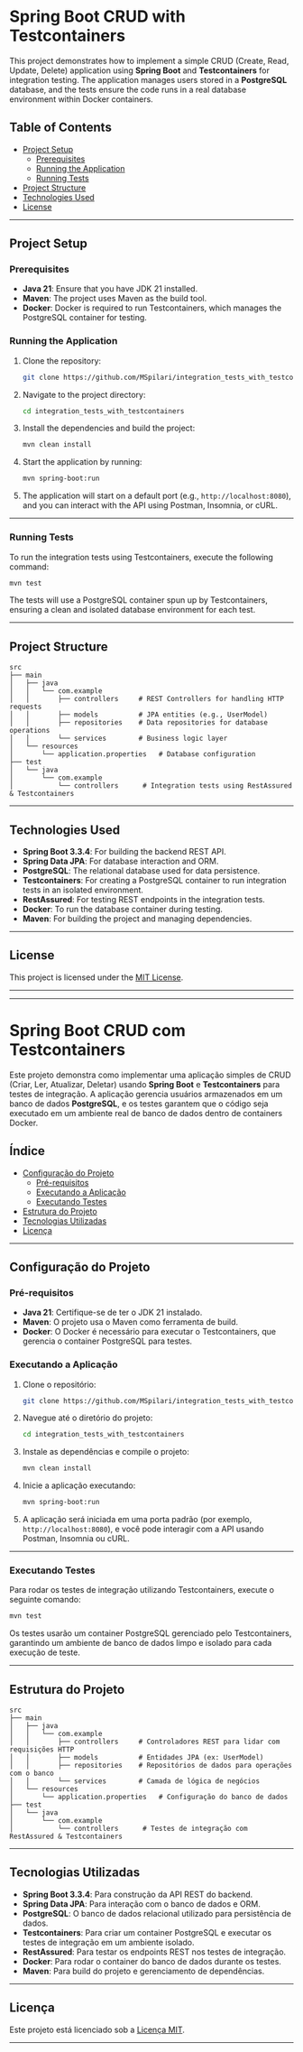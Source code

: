 # Spring Boot CRUD with Testcontainers

This project demonstrates how to implement a simple CRUD (Create, Read, Update, Delete) application using **Spring Boot** and **Testcontainers** for integration testing. The application manages users stored in a **PostgreSQL** database, and the tests ensure the code runs in a real database environment within Docker containers.

## Table of Contents

- [Project Setup](#project-setup)
  - [Prerequisites](#prerequisites)
  - [Running the Application](#running-the-application)
  - [Running Tests](#running-tests)
- [Project Structure](#project-structure)
- [Technologies Used](#technologies-used)
- [License](#license)

---

## Project Setup

### Prerequisites

- **Java 21**: Ensure that you have JDK 21 installed.
- **Maven**: The project uses Maven as the build tool.
- **Docker**: Docker is required to run Testcontainers, which manages the PostgreSQL container for testing.

### Running the Application

1. Clone the repository:

   ```bash
   git clone https://github.com/MSpilari/integration_tests_with_testcontainers.git
   ```

2. Navigate to the project directory:

   ```bash
   cd integration_tests_with_testcontainers
   ```

3. Install the dependencies and build the project:

   ```bash
   mvn clean install
   ```

4. Start the application by running:

   ```bash
   mvn spring-boot:run
   ```

5. The application will start on a default port (e.g., `http://localhost:8080`), and you can interact with the API using Postman, Insomnia, or cURL.

---

### Running Tests

To run the integration tests using Testcontainers, execute the following command:

```bash
mvn test
```

The tests will use a PostgreSQL container spun up by Testcontainers, ensuring a clean and isolated database environment for each test.

---

## Project Structure

```
src
├── main
│   ├── java
│   │   └── com.example
│   │       ├── controllers     # REST Controllers for handling HTTP requests
│   │       ├── models          # JPA entities (e.g., UserModel)
│   │       ├── repositories    # Data repositories for database operations
│   │       └── services        # Business logic layer
│   └── resources
│       └── application.properties   # Database configuration
├── test
│   └── java
│       └── com.example
│           └── controllers      # Integration tests using RestAssured & Testcontainers
```

---

## Technologies Used

- **Spring Boot 3.3.4**: For building the backend REST API.
- **Spring Data JPA**: For database interaction and ORM.
- **PostgreSQL**: The relational database used for data persistence.
- **Testcontainers**: For creating a PostgreSQL container to run integration tests in an isolated environment.
- **RestAssured**: For testing REST endpoints in the integration tests.
- **Docker**: To run the database container during testing.
- **Maven**: For building the project and managing dependencies.

---

## License

This project is licensed under the [MIT License](https://opensource.org/licenses/MIT).

---

---

# Spring Boot CRUD com Testcontainers

Este projeto demonstra como implementar uma aplicação simples de CRUD (Criar, Ler, Atualizar, Deletar) usando **Spring Boot** e **Testcontainers** para testes de integração. A aplicação gerencia usuários armazenados em um banco de dados **PostgreSQL**, e os testes garantem que o código seja executado em um ambiente real de banco de dados dentro de containers Docker.

## Índice

- [Configuração do Projeto](#configuração-do-projeto)
  - [Pré-requisitos](#pré-requisitos)
  - [Executando a Aplicação](#executando-a-aplicação)
  - [Executando Testes](#executando-testes)
- [Estrutura do Projeto](#estrutura-do-projeto)
- [Tecnologias Utilizadas](#tecnologias-utilizadas)
- [Licença](#licença)

---

## Configuração do Projeto

### Pré-requisitos

- **Java 21**: Certifique-se de ter o JDK 21 instalado.
- **Maven**: O projeto usa o Maven como ferramenta de build.
- **Docker**: O Docker é necessário para executar o Testcontainers, que gerencia o container PostgreSQL para testes.

### Executando a Aplicação

1. Clone o repositório:

   ```bash
   git clone https://github.com/MSpilari/integration_tests_with_testcontainers.git
   ```

2. Navegue até o diretório do projeto:

   ```bash
   cd integration_tests_with_testcontainers
   ```

3. Instale as dependências e compile o projeto:

   ```bash
   mvn clean install
   ```

4. Inicie a aplicação executando:

   ```bash
   mvn spring-boot:run
   ```

5. A aplicação será iniciada em uma porta padrão (por exemplo, `http://localhost:8080`), e você pode interagir com a API usando Postman, Insomnia ou cURL.

---

### Executando Testes

Para rodar os testes de integração utilizando Testcontainers, execute o seguinte comando:

```bash
mvn test
```

Os testes usarão um container PostgreSQL gerenciado pelo Testcontainers, garantindo um ambiente de banco de dados limpo e isolado para cada execução de teste.

---

## Estrutura do Projeto

```
src
├── main
│   ├── java
│   │   └── com.example
│   │       ├── controllers     # Controladores REST para lidar com requisições HTTP
│   │       ├── models          # Entidades JPA (ex: UserModel)
│   │       ├── repositories    # Repositórios de dados para operações com o banco
│   │       └── services        # Camada de lógica de negócios
│   └── resources
│       └── application.properties   # Configuração do banco de dados
├── test
│   └── java
│       └── com.example
│           └── controllers      # Testes de integração com RestAssured & Testcontainers
```

---

## Tecnologias Utilizadas

- **Spring Boot 3.3.4**: Para construção da API REST do backend.
- **Spring Data JPA**: Para interação com o banco de dados e ORM.
- **PostgreSQL**: O banco de dados relacional utilizado para persistência de dados.
- **Testcontainers**: Para criar um container PostgreSQL e executar os testes de integração em um ambiente isolado.
- **RestAssured**: Para testar os endpoints REST nos testes de integração.
- **Docker**: Para rodar o container do banco de dados durante os testes.
- **Maven**: Para build do projeto e gerenciamento de dependências.

---

## Licença

Este projeto está licenciado sob a [Licença MIT](https://opensource.org/licenses/MIT).

---
